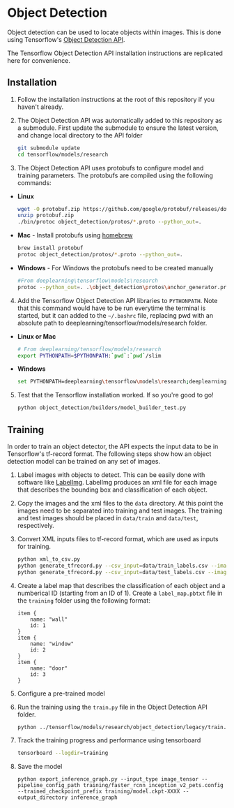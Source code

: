 # Object Detection
Object detection can be used to locate objects within images. This is done using Tensorflow's [Object Detection API](https://github.com/tensorflow/models/tree/master/research/object_detection). 

The Tensorflow Object Detection API installation instructions are replicated here for convenience.

## Installation

1. Follow the installation instructions at the root of this repository if you haven't already. 

2. The Object Detection API was automatically added to this repository as a submodule. First update the submodule to ensure the latest version, and change local directory to the API folder
    ```sh
    git submodule update
    cd tensorflow/models/research
    ```

3. The Object Detection API uses protobufs to configure model and training parameters. The protobufs are compiled using the following commands:

* **Linux**
    ```sh
    wget -O protobuf.zip https://github.com/google/protobuf/releases/download/v3.0.0/protoc-3.0.0-linux-x86_64.zip
    unzip protobuf.zip
    ./bin/protoc object_detection/protos/*.proto --python_out=.
    ```

* **Mac** - Install protobufs using [homebrew](https://brew.sh/)
    ```sh
    brew install protobuf
    protoc object_detection/protos/*.proto --python_out=.
    ```
* **Windows** - For Windows the protobufs need to be created manually
    ```sh
    #From deeplearning\tensorflow\models\research
    protoc --python_out=. .\object_detection\protos\anchor_generator.proto .\object_detection\protos\argmax_matcher.proto .\object_detection\protos\bipartite_matcher.proto .\object_detection\protos\box_coder.proto .\object_detection\protos\box_predictor.proto .\object_detection\protos\eval.proto .\object_detection\protos\faster_rcnn.proto .\object_detection\protos\faster_rcnn_box_coder.proto .\object_detection\protos\grid_anchor_generator.proto .\object_detection\protos\hyperparams.proto .\object_detection\protos\image_resizer.proto .\object_detection\protos\input_reader.proto .\object_detection\protos\losses.proto .\object_detection\protos\matcher.proto .\object_detection\protos\mean_stddev_box_coder.proto .\object_detection\protos\model.proto .\object_detection\protos\optimizer.proto .\object_detection\protos\pipeline.proto .\object_detection\protos\post_processing.proto .\object_detection\protos\preprocessor.proto .\object_detection\protos\region_similarity_calculator.proto .\object_detection\protos\square_box_coder.proto .\object_detection\protos\ssd.proto .\object_detection\protos\ssd_anchor_generator.proto .\object_detection\protos\string_int_label_map.proto .\object_detection\protos\train.proto .\object_detection\protos\keypoint_box_coder.proto .\object_detection\protos\multiscale_anchor_generator.proto .\object_detection\protos\graph_rewriter.proto
    ```
    
4. Add the Tensorflow Object Detection API libraries to `PYTHONPATH`. Note that this command would have to be run everytime the terminal is started, but it can added to the `~/.bashrc` file, replacing pwd with an absolute path to deeplearning/tensorflow/models/research folder. 
* **Linux or Mac**
    ```sh
    # From deeplearning/tensorflow/models/research
    export PYTHONPATH=$PYTHONPATH:`pwd`:`pwd`/slim
    ```
* **Windows**
    ```sh
    set PYTHONPATH=deeplearning\tensorflow\models\research;deeplearning\models\research\slim
    ```
5. Test that the Tensorflow installation worked. If so you're good to go!
    ```sh
    python object_detection/builders/model_builder_test.py
    ```

## Training

In order to train an object detector, the API expects the input data to be in Tensorflow's tf-record format. The following steps show how an object detection model can be trained on any set of images.  

1. Label images with objects to detect. This can be easily done with software like [LabelImg](https://github.com/tzutalin/labelImg). LabelImg produces an xml file for each image that describes the bounding box and classification of each object. 

2. Copy the images and the xml files to the `data` directory. At this point the images need to be separated into training and test images. The training and test images should be placed in `data/train` and `data/test`, respectively.

3. Convert XML inputs files to tf-record format, which are used as inputs for training.
    ```sh
    python xml_to_csv.py
    python generate_tfrecord.py --csv_input=data/train_labels.csv --image_dir=data/train --output_path=data/train.record
    python generate_tfrecord.py --csv_input=data/test_labels.csv --image_dir=data/test --output_path=data/test.record
    ```
    
4. Create a label map that describes the classification of each object and a numberical ID (starting from an ID of 1). Create a `label_map.pbtxt` file in the `training` folder using the following format:

    ```
    item {
        name: "wall"
        id: 1
    }
    item {
        name: "window"
        id: 2
    }
    item {
        name: "door"
        id: 3
    }    
    ```
    
5. Configure a pre-trained model

6. Run the training using the `train.py` file in the Object Detection API folder. 
    ```sh
    python ../tensorflow/models/research/object_detection/legacy/train.py --logtostderr --train_dir=training/ --pipeline_config_path=training/faster_rcnn_inception_v2_pets.config
    ```
    
7. Track the training progress and performance using tensorboard
    ```sh
    tensorboard --logdir=training
    ```
    
8. Save the model
    ```
    python export_inference_graph.py --input_type image_tensor --pipeline_config_path training/faster_rcnn_inception_v2_pets.config --trained_checkpoint_prefix training/model.ckpt-XXXX --output_directory inference_graph
    ```